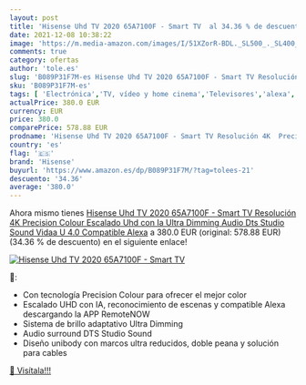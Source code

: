 ```yaml
---
layout: post
title: 'Hisense Uhd TV 2020 65A7100F - Smart TV  al 34.36 % de descuento'
date: 2021-12-08 10:38:22
image: 'https://m.media-amazon.com/images/I/51XZorR-BDL._SL500_._SL400_.jpg'
comments: true
category: ofertas
author: 'tole.es'
slug: 'B089P31F7M-es Hisense Uhd TV 2020 65A7100F - Smart TV Resolución 4K...'
sku: 'B089P31F7M-es'
tags: [ 'Electrónica','TV, vídeo y home cinema','Televisores','alexa','hisense', ]
actualPrice: 380.0 EUR
currency: EUR
price: 380.0
comparePrice: 578.88 EUR
prodname: 'Hisense Uhd TV 2020 65A7100F - Smart TV Resolución 4K  Precision Colour  Escalado Uhd con Ia  Ultra Dimming  Audio Dts Studio Sound  Vidaa U 4.0  Compatible Alexa'
country: 'es'
flag: '🇪🇸'
brand: 'Hisense'
buyurl: 'https://www.amazon.es/dp/B089P31F7M/?tag=tolees-21'
descuento: '34.36'
average: '380.0'
---
```


Ahora mismo tienes [Hisense Uhd TV 2020 65A7100F - Smart TV Resolución 4K  Precision Colour  Escalado Uhd con Ia  Ultra Dimming  Audio Dts Studio Sound  Vidaa U 4.0  Compatible Alexa](https://www.amazon.es/dp/B089P31F7M/?tag=tolees-21) a 380.0 EUR (original: 578.88 EUR) (34.36 %  de descuento) en el siguiente enlace!

[![Hisense Uhd TV 2020 65A7100F - Smart TV ](https://m.media-amazon.com/images/I/51XZorR-BDL._SL500_._SL400_.jpg)](https://www.amazon.es/dp/B089P31F7M/?tag=tolees-21)

🔎:

- Con tecnología Precision Colour para ofrecer el mejor color
- Escalado UHD con IA, reconocimiento de escenas y compatible Alexa descargando la APP RemoteNOW
- Sistema de brillo adaptativo Ultra Dimming
- Audio surround DTS Studio Sound
- Diseño unibody con marcos ultra reducidos, doble peana y solución para cables

[🛒 Visítala!!!](https://www.amazon.es/dp/B089P31F7M/?tag=tolees-21)
